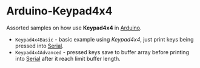 # Arduino-Keypad4x4


Assorted samples on how use **Keypad4x4** in [Arduino](https://www.arduino.cc/).

* `Keypad4x4Basic` - basic example using *Keypad4x4*, just print keys being pressed into [Serial](https://www.arduino.cc/reference/en/language/functions/communication/serial/).
* `Keypad4x4Advanced` - pressed keys save to buffer array before printing into [Serial](https://www.arduino.cc/reference/en/language/functions/communication/serial/)  after it reach limit buffer length.
